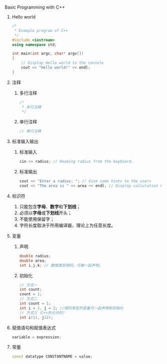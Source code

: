 Basic Programming with C++

1. Hello world

   ```c++
   /*
    * Example program of C++
    */
   #include <iostream>
   using namespace std;
   
   int main(int argc, char* argv[])
   {
       // Display Hello world to the console
       cout << "Hello world!" << endl;
   }
   ```

2. 注释

   1. 多行注释

      ```c++
      /*
       * 多行注释
       */
      ```

   2. 单行注释

      ```c++
      // 单行注释
      ```

3. 标准输入输出

   1. 标准输入

      ```C++
      cin >> radius; // Reading radius from the keyboard.
      ```

   2. 标准输出

      ```c++
      cout << "Enter a radius: "; // Give some hints to the users
      cout << "The area is " << area << endl; // Display calculation result
      ```

4. 标识符

   1. 只能包含**字母**、**数字**和**下划线**；
   2. 必须以**字母**或**下划线**开头；
   3. 不能使用保留字；
   4. 字符长度取决于所用编译器，理论上为任意长度。

5. 变量

   1. 声明

      ```C++
      double radius;
      double area;
      int i,j,k; // 数据类型相同，可被一起声明。
      ```

   2. 初始化

      ```C++
      // 方式一
      int count;
      count = 1;
      // 方式二
      int count = 1;
      int i = 1, j = 2; //相同类型的变量可一起声明和初始化
      // 方式三（C++所允许的）
      int i(1), j(2);
      ```

6. 赋值语句和赋值表达式

   ```C++
   variable = expression;
   ```

7. 常量

   ```c++
   const datatype CONSTANTNAME = value;
   ```